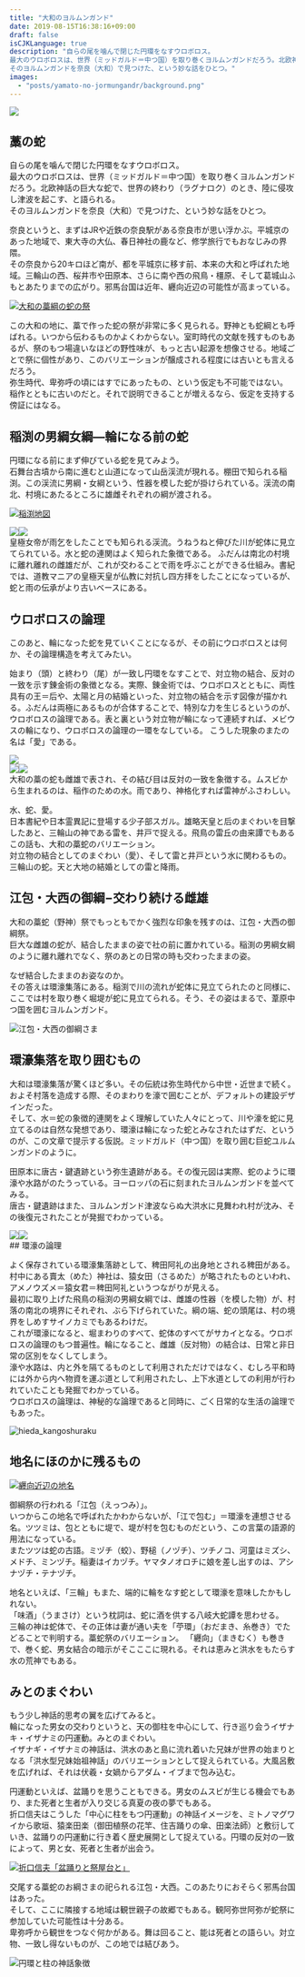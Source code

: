 ```yaml
---
title: "大和のヨルムンガンド"
date: 2019-08-15T16:38:16+09:00
draft: false
isCJKLanguage: true
description: "自らの尾を噛んで閉じた円環をなすウロボロス。
最大のウロボロスは、世界（ミッドガルド＝中つ国）を取り巻くヨルムンガンドだろう。北欧神話の巨大な蛇で、世界の終わり（ラグナロク）のとき、陸に侵攻し津波を起こす、と語られる。
そのヨルムンガンドを奈良（大和）で見つけた、という妙な話をひとつ。"
images: 
  - "posts/yamato-no-jormungandr/background.png"
---
```


<img id="ovq_bgimage" src="background.png">

## 藁の蛇

自らの尾を噛んで閉じた円環をなすウロボロス。  
最大のウロボロスは、世界（ミッドガルド＝中つ国）を取り巻くヨルムンガンドだろう。北欧神話の巨大な蛇で、世界の終わり（ラグナロク）のとき、陸に侵攻し津波を起こす、と語られる。  
そのヨルムンガンドを奈良（大和）で見つけた、という妙な話をひとつ。

奈良というと、まずはJRや近鉄の奈良駅がある奈良市が思い浮かぶ。平城京のあった地域で、東大寺の大仏、春日神社の鹿など、修学旅行でもおなじみの界隈。  
その奈良から20キロほど南が、都を平城京に移す前、本来の大和と呼ばれた地域。三輪山の西、桜井市や田原本、さらに南や西の飛鳥・橿原、そして葛城山ふもとあたりまでの広がり。邪馬台国は近年、纒向近辺の可能性が高まっている。

[![大和の藁綱の蛇の祭](nogamimap.png)](nogamimap.png)

この大和の地に、藁で作った蛇の祭が非常に多く見られる。野神とも蛇綱とも呼ばれる。いつから伝わるものかよくわからない。室町時代の文献を残すものもあるが、祭のもつ場違いなほどの野性味が、もっと古い起源を想像させる。地域ごとで祭に個性があり、このバリエーションが醸成される程度には古いとも言えるだろう。  
弥生時代、卑弥呼の頃にはすでにあったもの、という仮定も不可能ではない。稲作とともに古いのだと。それで説明できることが増えるなら、仮定を支持する傍証にはなる。

## 稲渕の男綱女綱―輪になる前の蛇

円環になる前にまず伸びている蛇を見てみよう。  
石舞台古墳から南に進むと山道になって山岳渓流が現れる。棚田で知られる稲渕。この渓流に男綱・女綱という、性器を模した蛇が掛けられている。渓流の南北、村境にあたるところに雄雌それぞれの綱が渡される。

[![稲渕地図](inabuti_map.png)](inabuti_map.png)
<div class="ovq_flex"><img src="oduna1.jpg" class="ovq_left"><img src="meduna.jpg" class="ovq_right"></div>
皇極女帝が雨乞をしたことでも知られる渓流。うねうねと伸びた川が蛇体に見立てられている。水と蛇の連関はよく知られた象徴である。  
ふだんは南北の村境に離れ離れの雌雄だが、これが交わることで雨を呼ぶことができる仕組み。書紀では、道教マニアの皇極天皇が仏教に対抗し四方拝をしたことになっているが、蛇と雨の伝承がより古いベースにある。

## ウロボロスの論理

このあと、輪になった蛇を見ていくことになるが、その前にウロボロスとは何か、その論理構造を考えてみたい。

始まり（頭）と終わり（尾）が一致し円環をなすことで、対立物の結合、反対の一致を示す錬金術の象徴となる。実際、錬金術では、ウロボロスとともに、両性具有の王＝后や、太陽と月の結婚といった、対立物の結合を示す図像が描かれる。ふだんは両極にあるものが合体することで、特別な力を生じるというのが、ウロボロスの論理である。表と裏という対立物が輪になって連続すれば、メビウスの輪になり、ウロボロスの論理の一環をなしている。
こうした現象のまたの名は「愛」である。

<div class="ovq_flex"><img src="uroboros2.jpg" class="ovq_left"><div><img src="uroboros3.jpg"><img src="uroboros4.jpg"></div></div>
大和の藁の蛇も雌雄で表され、その結び目は反対の一致を象徴する。ムスビから生まれるのは、稲作のための水。雨であり、神格化すれば雷神がふさわしい。

水、蛇、愛。  
日本書紀や日本霊異記に登場する少子部スガル。雄略天皇と后のまぐわいを目撃したあと、三輪山の神である雷を、井戸で捉える。飛鳥の雷丘の由来譚でもあるこの話も、大和の藁蛇のバリエーション。  
対立物の結合としてのまぐわい（愛）、そして雷と井戸という水に関わるもの。三輪山の蛇。天と大地の結婚としての雷と降雨。

## 江包・大西の御綱−交わり続ける雌雄

大和の藁蛇（野神）祭でもっともでかく強烈な印象を残すのは、江包・大西の御綱祭。  
巨大な雌雄の蛇が、結合したままの姿で社の前に置かれている。稲渕の男綱女綱のように離れ離れでなく、祭のあとの日常の時も交わったままの姿。

なぜ結合したままのお姿なのか。  
その答えは環濠集落にある。稲渕で川の流れが蛇体に見立てられたのと同様に、ここでは村を取り巻く堀堤が蛇に見立てられる。そう、その姿はまるで、葦原中つ国を囲むヨルムンガンド。  

![江包・大西の御綱さま](otsuna_maguwai.jpg)

## 環濠集落を取り囲むもの

大和は環濠集落が驚くほど多い。その伝統は弥生時代から中世・近世まで続く。およそ村落を造成する際、そのまわりを濠で囲むことが、デフォルトの建設デザインだった。  
そして、水＝蛇の象徴的連関をよく理解していた人々にとって、川や濠を蛇に見立てるのは自然な発想であり、環濠は輪になった蛇とみなされたはずだ、というのが、この文章で提示する仮説。ミッドガルド（中つ国）を取り囲む巨蛇ユルムンガンドのように。  

田原本に唐古・鍵遺跡という弥生遺跡がある。その復元図は実際、蛇のように環濠や水路がのたうっている。ヨーロッパの石に刻まれたヨルムンガンドを並べてみる。  
唐古・鍵遺跡はまた、ヨルムンガンド津波ならぬ大洪水に見舞われ村が沈み、その後復元されたことが発掘でわかっている。  

<div class="ovq_flex"><img src="kango_fukugen.jpg" class="ovq_left"><img src="jormungandr1.jpg"></div>
## 環濠の論理

よく保存されている環濠集落跡として、稗田阿礼の出身地とされる稗田がある。村中にある賣太（めた）神社は、猿女田（さるめた）が略されたものといわれ、アメノウズメ＝猿女君＝稗田阿礼というつながりが見える。  
最初に取り上げた飛鳥の稲渕の男綱女綱では、雌雄の性器（を模した物）が、村落の南北の境界にそれぞれ、ぶら下げられていた。綱の端、蛇の頭尾は、村の境界をしめすサイノカミでもあるわけだ。  
これが環濠になると、堀まわりのすべて、蛇体のすべてがサカイとなる。ウロボロスの論理のもつ普遍性。輪になること、雌雄（反対物）の結合は、日常と非日常の区別をなくしてしまう。  
濠や水路は、内と外を隔てるものとして利用されただけではなく、むしろ平和時には外から内へ物資を運ぶ道として利用されたし、上下水道としての利用が行われていたことも発掘でわかっている。  
ウロボロスの論理は、神秘的な論理であると同時に、ごく日常的な生活の論理でもあった。

![hieda_kangoshuraku](hieda_kangoshuraku.png)

## 地名にほのかに残るもの

[![纒向近辺の地名](纒向近辺.png)](纒向近辺.png)

御綱祭の行われる「江包（えっつみ）」。  
いつからこの地名で呼ばれたかわからないが、「江で包む」＝環濠を連想させる名。ツツミは、包とともに堤で、堤が村を包むものだという、この言葉の語源的用法になっている。  
またツツは蛇の古語。ミヅチ（蛟）、野槌（ノヅチ）、ツチノコ、河童はミズシ、メドチ、ミンヅチ。稲妻はイカヅチ。ヤマタノオロチに娘を差し出すのは、アシナヅチ・テナヅチ。

地名といえば、「三輪」もまた、端的に輪をなす蛇として環濠を意味したかもしれない。  
「味酒」（うまさけ）という枕詞は、蛇に酒を供する八岐大蛇譚を思わせる。  
三輪の神は蛇体で、その正体は妻が通い夫を「苧環」（おだまき、糸巻き）でたどることで判明する。藁蛇祭のバリエーション。
「纒向」（まきむく）も巻きで、巻く蛇、男女結合の暗示がそこここに現れる。それは恵みと洪水をもたらす水の荒神でもある。  

## みとのまぐわい

もう少し神話的思考の翼を広げてみると。  
輪になった男女の交わりというと、天の御柱を中心にして、行き巡り会うイザナキ・イザナミの円運動。みとのまぐわい。  
イザナギ・イザナミの神話は、洪水のあと島に流れ着いた兄妹が世界の始まりとなる「洪水型兄妹始祖神話」のバリエーションとして捉えられている。大風呂敷を広げれば、それは伏羲・女媧からアダム・イブまで包み込む。

円運動といえば、盆踊りを思うこともできる。男女のムスビが生じる機会でもあり、また死者と生者が入り交じる真夏の夜の夢でもある。  
折口信夫はこうした「中心に柱をもつ円運動」の神話イメージを、ミトノマグワイから歌垣、猿楽田楽（御田植祭の花竿、住吉踊りの傘、田楽法師）と敷衍していき、盆踊りの円運動に行き着く歴史展開として捉えている。円環の反対の一致によって、男と女、死者と生者が出会う。

[![折口信夫「盆踊りと祭屋台と」](折口信夫「盆踊りと祭屋台と」.png)](折口信夫「盆踊りと祭屋台と」.png)

交尾する藁蛇のお綱さまの祀られる江包・大西。このあたりにおそらく邪馬台国はあった。  
そして、ここに隣接する地域は観世親子の故郷でもある。観阿弥世阿弥が蛇祭に参加していた可能性は十分ある。  
卑弥呼から観世をつなぐ何かがある。舞は回ること、能は死者との語らい。対立物、一致し得ないものが、この地では結びあう。

![円環と柱の神話象徴](円環と柱の神話象徴.png)